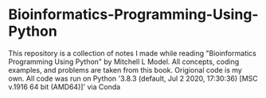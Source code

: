 # Bioinformatics-Programming-Using-Python
This repository is a collection of notes I made while reading "Bioinformatics Programming Using Python" by Mitchell L Model.
All concepts, coding examples, and problems are taken from this book. 
Origional code is my own.
All code was run on Python '3.8.3 (default, Jul  2 2020, 17:30:36) [MSC v.1916 64 bit (AMD64)]' via Conda
